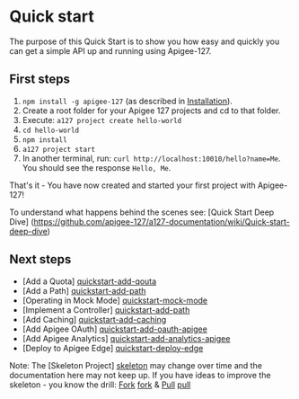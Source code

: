 # Quick start

The purpose of this Quick Start is to show you how easy and quickly you can get a simple API up and running using Apigee-127.

## First steps
1. `npm install -g apigee-127` (as described in [Installation](https://github.com/apigee-127/a127-documentation/wiki/Installation)). 
3. Create a root folder for your Apigee 127 projects and cd to that folder.
4. Execute: `a127 project create hello-world`
5. `cd hello-world`
6. `npm install`
7. `a127 project start`
9. In another terminal, run: `curl http://localhost:10010/hello?name=Me`.  You should see the response `Hello, Me`.

That's it - You have now created and started your first project with Apigee-127!  

To understand what happens behind the scenes see: [Quick Start Deep Dive] (https://github.com/apigee-127/a127-documentation/wiki/Quick-start-deep-dive) 

## Next steps
* [Add a Quota] [quickstart-add-qouta]
* [Add a Path] [quickstart-add-path]
* [Operating in Mock Mode] [quickstart-mock-mode]
* [Implement a Controller] [quickstart-add-path]
* [Add Caching] [quickstart-add-caching]
* [Add Apigee OAuth] [quickstart-add-oauth-apigee]
* [Add Apigee Analytics] [quickstart-add-analytics-apigee]
* [Deploy to Apigee Edge] [quickstart-deploy-edge]


Note: The [Skeleton Project] [skeleton] may change over time and the documentation here may not keep up.  If you have ideas to improve the skeleton - you know the drill: [Fork] [fork] & [Pull] [pull]


[skeleton]: https://github.com/apigee-127/project-skeleton
[fork]: https://help.github.com/articles/fork-a-repo
[pull]: https://help.github.com/articles/using-pull-requests
[quickstart-add-qouta]: https://github.com/apigee-127/a127-documentation/wiki/Quick-Start:-Add-Quota
[quickstart-add-path]: https://github.com/apigee-127/a127-documentation/wiki/Quick-Start:-Add-a-New-Path
[quickstart-mock-mode]: https://github.com/apigee-127/a127-documentation/wiki/Quick-Start:-Operating-in-Mock-Mode
[quickstart-add-caching]: https://github.com/apigee-127/a127-documentation/wiki/Quick-Start:-Add-Caching
[quickstart-deploy-edge]: https://github.com/apigee-127/a127-documentation/wiki/Quick-Start:-Deploy-To-Apigee-Edge
[quickstart-deploy-heroku]: https://github.com/apigee-127/a127-documentation/wiki/Quick-Start:-Deploy-To-Heroku
[quickstart-deploy-beanstalk]: https://github.com/apigee-127/a127-documentation/wiki/Quick-Start:-Deploy-To-EB
[quickstart-add-oauth-apigee]: https://github.com/apigee-127/a127-documentation/wiki/Quick-Start:-Add-Apigee-OAuth
[quickstart-add-analytics-apigee]: https://github.com/apigee-127/a127-documentation/wiki/Quick-Start:-Add-Apigee-Analytics